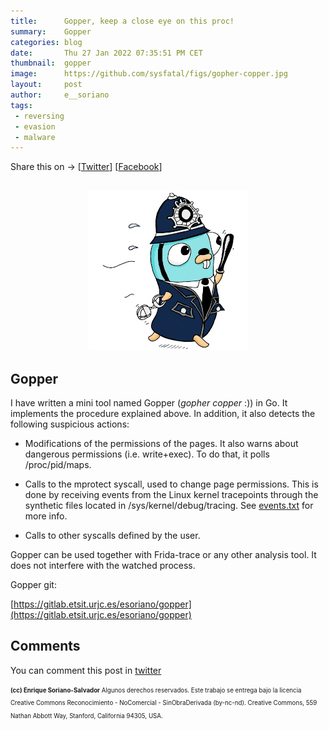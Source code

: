 ```yaml
---
title:      Gopper, keep a close eye on this proc!
summary:    Gopper
categories: blog
date:       Thu 27 Jan 2022 07:35:51 PM CET
thumbnail:  gopper
image:      https://github.com/sysfatal/figs/gopher-copper.jpg
layout:     post
author:     e__soriano
tags:
 - reversing
 - evasion
 - malware
---
```


<div class="share-page">
    Share this on &rarr;
    [<a href="https://twitter.com/intent/tweet?text={{ page.title }}&url={{ site.url }}{{ page.url }}&via=e__soriano&related=e__soriano" rel="nofollow" target="_blank" title="Share on Twitter">Twitter</a>]
    [<a href="https://facebook.com/sharer.php?u={{ site.url }}{{ page.url }}" rel="nofollow" target="_blank" title="Share on Facebook">Facebook</a>]
</div>
<br>

<center>
<figure class="image">
  <img src="figs/gopher-copper.jpg" alt="{{gopher copper image}}">
</figure>
</center>

## Gopper

I have written a mini tool named Gopper (*gopher copper* :)) in Go.
It implements the procedure explained above.
In addition, it also detects the following suspicious actions:

- Modifications of the permissions of the pages. It also
warns about dangerous permissions (i.e. write+exec). To do that, it polls
/proc/pid/maps.

- Calls to the mprotect syscall, used to change page permissions. This is
done by receiving events from the Linux kernel tracepoints through the
synthetic files located in /sys/kernel/debug/tracing.
See [events.txt](https://www.kernel.org/doc/Documentation/trace/events.txt)
for more info.

- Calls to other syscalls defined by the user.

Gopper can be used together with Frida-trace or any other
analysis tool. It does not interfere with the watched process.

Gopper git:

[https://gitlab.etsit.urjc.es/esoriano/gopper](https://gitlab.etsit.urjc.es/esoriano/gopper)


## Comments

You can comment this post in [twitter](https://twitter.com/e__soriano/status/1486817363802607616)



<sub><sup>
    <b>(cc) Enrique Soriano-Salvador</b>
    Algunos derechos reservados. Este trabajo se entrega bajo la licencia
    Creative Commons Reconocimiento - NoComercial - SinObraDerivada (by-nc-nd).
    Creative Commons, 559 Nathan Abbott Way, Stanford,
    California 94305, USA.
</sup></sub>

